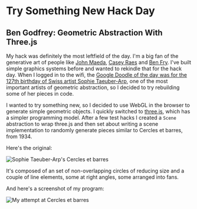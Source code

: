 Try Something New Hack Day
==========================

Ben Godfrey: Geometric Abstraction With Three.js
------------------------------------------------

My hack was definitely the most leftfield of the day. I'm a big fan of
the generative art of people like [John
Maeda](http://www.maedastudio.com/2001/maedamedia/index.php?category=all&next=exists&prev=exists&this=maedamedia),
[Casey Raes](http://reas.com/) and [Ben Fry](http://benfry.com/). I've built
simple graphics systems before and wanted to rekindle that for the hack day.
When I logged in to the wifi, the [Google Doodle of the day was for the 127th
birthday of Swiss artist Sophie
Taeuber-Arp](http://www.google.com/doodles/sophie-taeuber-arps-127th-birthday),
one of the most important artists of geometric abstraction, so I decided to try
rebuilding some of her pieces in code.

I wanted to try something new, so I decided to use WebGL in the browser to
generate simple geometric objects. I quickly switched to
[three.js](http://threejs.org/), which has a simpler programming model. After a
few test hacks I created a `Scene` abstraction to wrap three.js and then set
about writing a scene implementation to randomly generate pieces similar to
Cercles et barres, from 1934.

Here's the original:

![Sophie Taeuber-Arp's Cercles et barres](https://s3-us-west-2.amazonaws.com/stuff.aftnn.org/wongatech-hack-day-jan-2016/sophie-taeuber-arp-cercles-et-barres.jpg)

It's composed of an set of non-overlapping circles of
reducing size and a couple of line elements, some at right angles, some arranged
into fans.

And here's a screenshot of my program:

![My attempt at Cercles et barres](https://s3-us-west-2.amazonaws.com/stuff.aftnn.org/wongatech-hack-day-jan-2016/hack-day-2016-cercles-et-barres.png)
